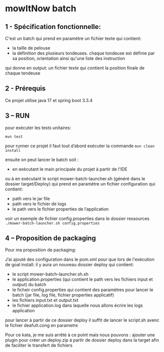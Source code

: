 # mowItNow batch
## 1 - Spécification fonctionnelle:
C'est un batch qui prend en paramètre un fichier texte qui contient:

- la taille de pelouse
- la définition des plusieurs tondeuses. chaque tondeuse est définie par sa position, orientation ainsi qu'une liste des instruction

qui donne en output: un fichier texte qui contient la position finale de chaque tendeuse

## 2 - Prérequis

Ce projet utilise java 17 et spring boot 3.3.4


## 3 – RUN

pour exécuter les tests unitaires:

``mvn test``

pour runner ce projet il faut tout d’abord exécuter la commande ``mvn clean install``

ensuite on peut lancer le batch soit :

- en exécutant le main principale du projet à partir de l'IDE

ou à en exécutant le script mower-batch-launcher.sh (généré dans le dossier target/Deploy) qui prend en paramètre un fichier configuration qui contient:
- path vers le jar file
- path vers le fichier de logs
- le path vers le fichier properties de l’application

voir un exemple de fichier config.properties dans le dossier ressources
``./mower-batch-launcher.sh config.properties``

## 4 – Proposition de  packaging

Pour ma proposition de packaging:

J’ai ajouté des configuration dans le pom.xml pour que  lors de l'exécution de goal install: il y aura un nouveau dossier deploy qui contient:

- le script mower-batch-launcher.sh.sh
- le application.properties (qui contient le path vers les fichiers input et output) du batch
- le ficheir config.properties qui contient des paramètres pour lancer le batch (jar file, log file, fichier properties applicatif)
- les fichiers input.txt et output.txt
- le fichier application.log dans laquelle nous allons écrire les logs application

pour lancer à partir de ce dossier deploy il suffit de lancer le script.sh avenc le fichier deafult.cong en parametre

Pour ce kata, je me suis arrêté à ce point mais nous pouvons :
ajouter une plugin pour créer un deploy.zip à partir  de dossier deploy dans la target afin de faciliter le transfert de fichiers